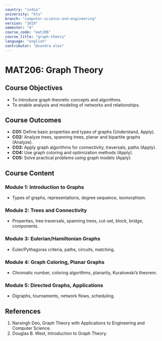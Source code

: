 ```yaml
---
country: "india"
university: "ktu"
branch: "computer-science-and-engineering"
version: "2019"
semester: "4"
course_code: "mat206"
course_title: "graph-theory"
language: "english"
contributor: "@sandra-alex"
---
```


# MAT206: Graph Theory

## Course Objectives
* To introduce graph theoretic concepts and algorithms.
* To enable analysis and modeling of networks and relationships.

## Course Outcomes
* **CO1:** Define basic properties and types of graphs (Understand, Apply).
* **CO2:** Analyze trees, spanning trees, planar and bipartite graphs (Analyze).
* **CO3:** Apply graph algorithms for connectivity, traversals, paths (Apply).
* **CO4:** Use graph coloring and optimization methods (Apply).
* **CO5:** Solve practical problems using graph models (Apply).

## Course Content

### Module 1: Introduction to Graphs
* Types of graphs, representations, degree sequence, isomorphism.

### Module 2: Trees and Connectivity
* Properties, tree traversals, spanning trees, cut-set, block, bridge, components.

### Module 3: Eulerian/Hamiltonian Graphs
* Euler/Pythagoras criteria, paths, circuits, matching.

### Module 4: Graph Coloring, Planar Graphs
* Chromatic number, coloring algorithms, planarity, Kuratowski’s theorem.

### Module 5: Directed Graphs, Applications
* Digraphs, tournaments, network flows, scheduling.

## References
1. Narsingh Deo, Graph Theory with Applications to Engineering and Computer Science.
2. Douglas B. West, Introduction to Graph Theory.

